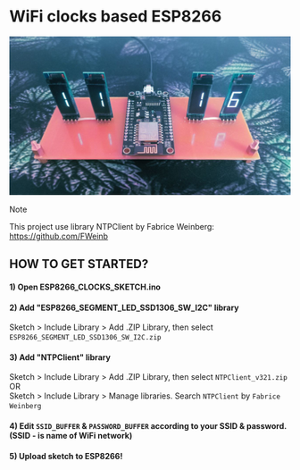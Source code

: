 # WiFi clocks based ESP8266

![Image alt](https://github.com/S-Sushka/ESP8266_CLOCKS/blob/main/DEMO.jpg)
> [!NOTE]
> This project use library NTPClient by Fabrice Weinberg: https://github.com/FWeinb

## HOW TO GET STARTED?
#### 1) Open ESP8266_CLOCKS_SKETCH.ino
#### 2) Add "ESP8266_SEGMENT_LED_SSD1306_SW_I2C" library
Sketch > Include Library > Add .ZIP Library, then select `ESP8266_SEGMENT_LED_SSD1306_SW_I2C.zip`
#### 3) Add "NTPClient" library
Sketch > Include Library > Add .ZIP Library, then select `NTPClient_v321.zip`  
OR  
Sketch > Include Library > Manage libraries. Search `NTPClient` by `Fabrice Weinberg`
#### 4) Edit `SSID_BUFFER` & `PASSWORD_BUFFER` according to your SSID & password. (SSID - is name of WiFi network)
#### 5) Upload sketch to ESP8266!
